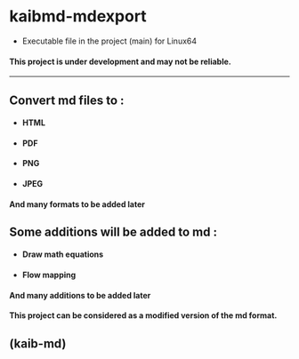# kaibmd-mdexport
- Executable file in the project (main) for Linux64
#### This project is under development and may not be reliable.
------------------
## Convert md files to :
- #### HTML
- #### PDF 
- #### PNG
- #### JPEG
#### And many formats to be added later

## Some additions will be added to md :
- #### Draw math equations
- #### Flow mapping
#### And many additions to be added later

#### This project can be considered as a modified version of the md format.
## (kaib-md)
